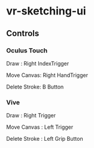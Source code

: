 # vr-sketching-ui

## Controls

### Oculus Touch

Draw : Right IndexTrigger

Move Canvas: Right HandTrigger

Delete Stroke: B Button

### Vive

Draw : Right Trigger

Move Canvas : Left Trigger

Delete Stroke : Left Grip Button
